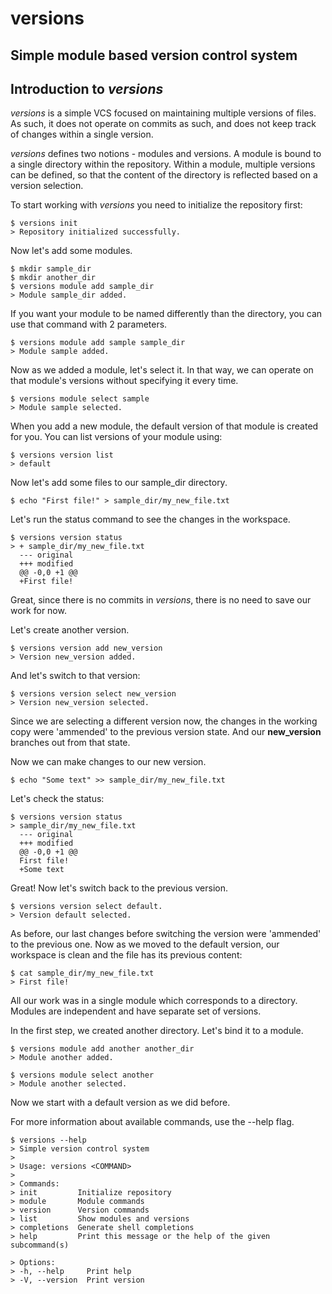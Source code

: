 <h1>versions</h1>
<h2>Simple module based version control system</h2>

## Introduction to _versions_

_versions_ is a simple VCS focused on maintaining multiple versions of files.
As such, it does not operate on commits as such, and does not keep track of changes within a single version.

_versions_ defines two notions - modules and versions. A module is bound to a single directory within the repository.
Within a module, multiple versions can be defined, so that the content of the directory is reflected based on a version selection.

To start working with _versions_ you need to initialize the repository first:

    $ versions init
    > Repository initialized successfully.

Now let's add some modules.

    $ mkdir sample_dir
    $ mkdir another_dir
    $ versions module add sample_dir
    > Module sample_dir added.

If you want your module to be named differently than the directory, you can use that command with 2 parameters.

    $ versions module add sample sample_dir
    > Module sample added.

Now as we added a module, let's select it. In that way, we can operate on that module's versions without specifying it every time.

    $ versions module select sample
    > Module sample selected.

When you add a new module, the default version of that module is created for you.
You can list versions of your module using:

    $ versions version list
    > default

Now let's add some files to our sample_dir directory.

    $ echo "First file!" > sample_dir/my_new_file.txt

Let's run the status command to see the changes in the workspace.

    $ versions version status
    > + sample_dir/my_new_file.txt
      --- original
      +++ modified
      @@ -0,0 +1 @@
      +First file!

Great, since there is no commits in _versions_, there is no need to save our work for now.

Let's create another version.

    $ versions version add new_version
    > Version new_version added.

And let's switch to that version:

    $ versions version select new_version
    > Version new_version selected.

Since we are selecting a different version now, the changes in the working copy were 'ammended' to the previous version state.
And our __new_version__ branches out from that state.

Now we can make changes to our new version.

    $ echo "Some text" >> sample_dir/my_new_file.txt

Let's check the status:

    $ versions version status
    > sample_dir/my_new_file.txt 
      --- original
      +++ modified
      @@ -0,0 +1 @@
      First file!
      +Some text

Great! Now let's switch back to the previous version.

    $ versions version select default.
    > Version default selected.

As before, our last changes before switching the version were 'ammended' to the previous one.
Now as we moved to the default version, our workspace is clean and the file has its previous content:

    $ cat sample_dir/my_new_file.txt
    > First file!

All our work was in a single module which corresponds to a directory.
Modules are independent and have separate set of versions.

In the first step, we created another directory. Let's bind it to a module.

    $ versions module add another another_dir
    > Module another added.

    $ versions module select another
    > Module another selected.

Now we start with a default version as we did before.

For more information about available commands, use the --help flag.

    $ versions --help
    > Simple version control system
    >
    > Usage: versions <COMMAND>
    >
    > Commands:
    > init         Initialize repository
    > module       Module commands
    > version      Version commands
    > list         Show modules and versions
    > completions  Generate shell completions
    > help         Print this message or the help of the given subcommand(s)

    > Options:
    > -h, --help     Print help
    > -V, --version  Print version
